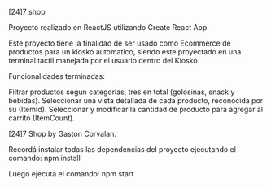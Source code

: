 [24]7 shop

Proyecto realizado en ReactJS utilizando Create React App.

Este proyecto tiene la finalidad de ser usado como Ecommerce de productos para un kiosko automatico, 
siendo este proyectado en una terminal tactil manejada por el usuario dentro del Kiosko.

Funcionalidades terminadas:

Filtrar productos segun categorias, tres en total (golosinas, snack y bebidas).
Seleccionar una vista detallada de cada producto, reconocida por su (ItemId).
Seleccionar y modificar la cantidad de producto para agregar al carrito (ItemCount).

[24]7 Shop by Gaston Corvalan.

Recordá instalar todas las dependencias del proyecto ejecutando el comando: npm install

Luego ejecuta el comando: npm start